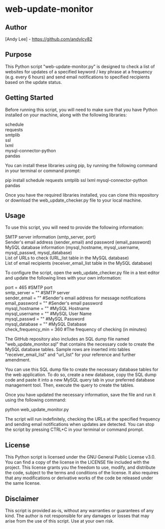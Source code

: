 # web-update-monitor

## Author
[Andy Lee] - https://github.com/andylcy82

## Purpose
This Python script "web-update-monitor.py" is designed to check a list of websites for updates of a specified keyword / key phrase at a frequency (e.g. every 6 hours) and send email notifications to specified recipients based on the update status.

## Getting Started
Before running this script, you will need to make sure that you have Python installed on your machine, along with the following libraries:

schedule  
requests  
smtplib  
ssl  
lxml  
mysql-connector-python  
pandas

You can install these libraries using pip, by running the following command in your terminal or command prompt:

pip install schedule requests smtplib ssl lxml mysql-connector-python pandas

Once you have the required libraries installed, you can clone this repository or download the web_update_checker.py file to your local machine.

## Usage
To use this script, you will need to provide the following information:

SMTP server information (smtp_server, port)  
Sender's email address (sender_email) and password (email_password)  
MySQL database information (mysql_hostname, mysql_username, mysql_passwd, mysql_database)  
List of URLs to check (URL_list table in the MySQL database)  
List of email recipients (receiver_email_list table in the MySQL database)

To configure the script, open the web_update_checker.py file in a text editor and update the following lines with your own information:

port = 465  #SMTP port  
smtp_server = ""  #SMTP server  
sender_email = "" #Sender's email address for message notifications  
email_password = "" #Sender's email password  
mysql_hostname = "" #MySQL Hostname  
mysql_username = "" #MySQL User Name  
mysql_passwd = "" #MySQL Password  
mysql_database = "" #MySQL Database  
check_frequency_min = 360 #The frequency of checking (in minutes)

The GitHub repository also includes an SQL dump file named "web_update_monitor.sql" that contains the necessary code to create the MySQL database tables. Sample rows are inserted into tables "receiver_email_list" and "url_list" for your reference and further amendment.

You can use this SQL dump file to create the necessary database tables for the web application. To do so, create a new database, copy the SQL dump code and paste it into a new MySQL query tab in your preferred database management tool. Then, execute the query to create the tables.

Once you have updated the necessary information, save the file and run it using the following command:

python web_update_monitor.py

The script will run indefinitely, checking the URLs at the specified frequency and sending email notifications when updates are detected. You can stop the script by pressing CTRL+C in your terminal or command prompt.

## License
This Python script is licensed under the GNU General Public License v3.0. You can find a copy of the license in the LICENSE file included with the project. This license grants you the freedom to use, modify, and distribute the code, subject to the terms and conditions of the license. It also requires that any modifications or derivative works of the code be released under the same license.

## Disclaimer
This script is provided as-is, without any warranties or guarantees of any kind. The author is not responsible for any damages or losses that may arise from the use of this script. Use at your own risk.

